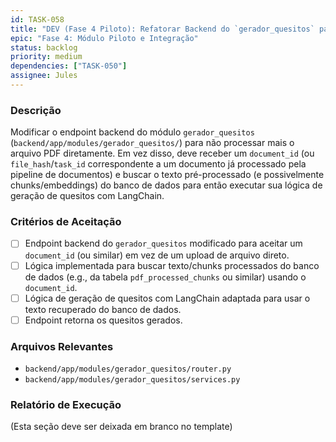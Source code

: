 ```yaml
---
id: TASK-058
title: "DEV (Fase 4 Piloto): Refatorar Backend do `gerador_quesitos` para Usar Texto Pré-processado"
epic: "Fase 4: Módulo Piloto e Integração"
status: backlog
priority: medium
dependencies: ["TASK-050"]
assignee: Jules
---
```


### Descrição

Modificar o endpoint backend do módulo `gerador_quesitos` (`backend/app/modules/gerador_quesitos/`) para não processar mais o arquivo PDF diretamente. Em vez disso, deve receber um `document_id` (ou `file_hash`/`task_id` correspondente a um documento já processado pela pipeline de documentos) e buscar o texto pré-processado (e possivelmente chunks/embeddings) do banco de dados para então executar sua lógica de geração de quesitos com LangChain.

### Critérios de Aceitação

- [ ] Endpoint backend do `gerador_quesitos` modificado para aceitar um `document_id` (ou similar) em vez de um upload de arquivo direto.
- [ ] Lógica implementada para buscar texto/chunks processados do banco de dados (e.g., da tabela `pdf_processed_chunks` ou similar) usando o `document_id`.
- [ ] Lógica de geração de quesitos com LangChain adaptada para usar o texto recuperado do banco de dados.
- [ ] Endpoint retorna os quesitos gerados.

### Arquivos Relevantes

* `backend/app/modules/gerador_quesitos/router.py`
* `backend/app/modules/gerador_quesitos/services.py`

### Relatório de Execução

(Esta seção deve ser deixada em branco no template)
